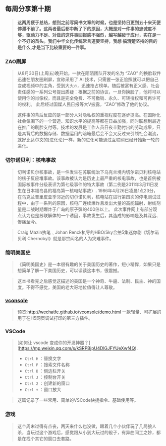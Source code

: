 ## 每周分享第十期
> #### 这两周疲于总结，想到之前写简书文章的时候，也是坚持日更到五十来天便停滞不前了。这两者最后都中断了下的原因，大概是对一件事的忠诚度不够，驱动力不足、对做的这件事回报感不强烈，越写越疲于应付，实在是一个不好的苗头。我们中华文化传统常言道要坚持，我想 搞清楚坚持的目的是什么,才是当下比较重要的一件事。

### ZAO刷屏
> 从8月30日(上周五)晚开始，一款在陌陌团队开发的名为 “ZAO” 的换脸软件迅速在朋友圈刷屏，宣称采用了 AI 技术，只需要一张正脸照就可以把自己变成视频中的主角，受到大火🔥，迅速抢占榜单。随后被富有正义感、社会责任感的一系列公号提出质疑：根据之前的协议，一旦你换脸了，他将可以使用你的肖像权，而且是完全免费、不可撤销、永久、可转授权和可再许可的权利。
> 此后经过国媒人民日报等大V披露，“ZAO”修改了他的协议。
> 
> 这件事的背后反应的是一部分人对隐私权的重视程度在逐步提高。在国际化社会氛围下的一个营造、知识水平的提高等都在日益加强，同时联想到最近在推广的刷脸支付等。技术的发展是工作人员日夜辛勤付出的劳动成果，只是其背后的数据存储、数据运用的暗箱最后会不会又反过来引领社会潮流，就好比达尔文的[进化论]一样，新的进化可能通过互联网已经开始新一轮的进化。

### 切尔诺贝利：核电事故
> 切利诺贝尔核事故，是一件发生在苏联统治下乌克兰境内切尔诺贝利核电站的核子反应堆事故。该事故被认为是历史上最严重的核电事故，也是首例被国际核事件分级表评为第七级事件的特大事故（第二例是2011年3月11日发生在日本福岛县的福岛第一核电站事故）.
> 1986年4月26日凌晨1点23分，在乌克兰普里皮亚季邻近的切尔诺贝利，核电站在进行第四次的停电测试过程中，由于一系列的原因，核电厂连续爆炸且发出大量的高能辐射，射线剂量是二战时期爆炸于广岛的原子弹的400倍以上。
> 此次事件网上有部分观点认为也是苏联解体的一个诱因，事故发生后，其造成的影响是及其深远、惨痛至今。

> Craig Mazin执笔﹑Johan Renck执导的HBO/Sky合拍5集迷你剧《切尔诺贝利 Chernobyl》就是那宗闻名的人为灾难事件。

### 简明美国史
> 《简明美国史》是一本很有趣的关于美国历史的著作，短小精悍，如果只是想简单了解一下美国历史，可以读读这本书，很震撼。

> 这本书看完之后感觉这描述的美国是一个神奇、牛逼、法制、民主、神的国度。不得不感觉，美国的老大哥地位值得让人尊敬。

### [vconsole](https://github.com/Tencent/vConsole)
> 预览:http://wechatfe.github.io/vconsole/demo.html
> 一款轻量、可扩展的用于在H5网页调试打印的第三方插件。

### VSCode
> [如何让 vscode 变成你的开发神器？] (https://mp.weixin.qq.com/s/kSRPBjpU4DlGJFYUeXwf4Q).
> + `Ctrl H` ：替换文字
> + `Ctrl P` ：搜索文件名称
> + `Ctrl B` ：侧边栏开关
> + `Ctrl J` ：控制台开关
> + `Ctrl 2` ：创建新的窗口
> + `Ctrl +` ：窗口放大

> 这篇记录了一些常用、简单的VSCode快捷指令、基础使用等。

### 游戏
> 这个周末过得有点丧，两天来什么也没做，跟着几个小伙伴玩了几局狼人杀，当玩过这个游戏后，感觉跟从小到大玩过的骰子，有异曲同工之妙，都是在找个其它的窗口去套路。